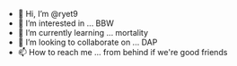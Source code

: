 - 👋 Hi, I’m @ryet9
- 👀 I’m interested in ... BBW
- 🌱 I’m currently learning ... mortality
- 💞️ I’m looking to collaborate on ... DAP
- 📫 How to reach me ... from behind if we're good friends

